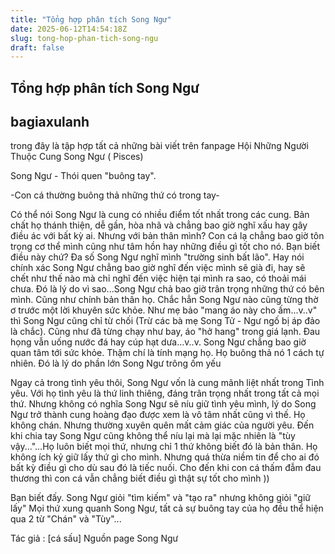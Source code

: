 ```yaml
---
title: "Tổng hợp phân tích Song Ngư"
date: 2025-06-12T14:54:18Z
slug: tong-hop-phan-tich-song-ngu
draft: false
---
```


## Tổng hợp phân tích Song Ngư

## bagiaxulanh

trong đây là tập hợp tất cả những bài viết trên fanpage Hội Những Người Thuộc Cung Song Ngư ( Pisces)
 
 
 
Song Ngư - Thói quen "buông tay".
 
-Con cá thường buông thả những thứ có trong tay-
 
Có thể nói Song Ngư là cung có nhiều điểm tốt nhất trong các cung. Bản chất họ thánh thiện, dễ gần, hòa nhã và chẳng bao giờ nghĩ xấu hay gây điều ác với bất kỳ ai.
Nhưng với bản thân mình? Con cá lạ chẳng bao giờ tôn trọng cơ thể mình cũng như tâm hồn hay những điều gì tốt cho nó.
Bạn biết điều này chứ? Đa số Song
 Ngư nghĩ mình "trường sinh bất lão". Hay nói chính xác Song Ngư chẳng bao giờ nghĩ đến việc mình sẽ già đi, hay sẽ chết như thế nào mà chỉ nghĩ đến việc hiện tại mình ra sao, có thoải mái chưa.
Đó là lý do vì sao...Song Ngư chả bao giờ trân trọng những thứ có bên mình. Cũng như chính bản thân họ.
Chắc hẳn Song Ngư nào cũng từng thờ ơ trước một lời khuyên sức khỏe. Như mẹ bảo "mang áo này cho ấm...v..v" thì Song Ngư cũng chỉ từ chối (Trừ các bà mẹ Song Tử - Ngư ngố bị áp đảo là chắc). Cũng như đã từng chạy như bay, áo "hở hang" trong giá lạnh. Đau họng vẫn uống nước đá hay cúp hạt dưa...v..v. Song Ngư chẳng bao giờ quan tâm tới sức khỏe. Thậm chí là tính mạng họ. Họ buông thả nó 1 cách tự nhiên. Đó là lý do phần lớn Song Ngư trông ốm yếu 
 
Ngay cả trong tình yêu thôi, Song Ngư vốn là cung mãnh liệt nhất trong Tình yêu. Với họ tình yêu là thứ linh thiêng, đáng trân trọng nhất trong tất cả mọi thứ. Nhưng không có nghĩa Song Ngư sẽ níu giữ tình yêu mình, lý do Song Ngư trở thành cung hoàng đạo được xem là vô tâm nhất cũng vì thế. Họ không chán. Nhưng thường xuyên quên mất cảm giác của người yêu. Đến khi chia tay Song Ngư cũng không thể níu lại mà lại mặc nhiên là "tùy vậy..."...Họ luôn biết mọi thứ, nhưng chỉ 1 thứ không biết đó là bản thân. Họ không ích kỷ giữ lấy thứ gì cho mình. Nhưng quá thừa niềm tin để cho ai đó bất kỳ điều gì cho dù sau đó là tiếc nuối. 
Cho đến khi con cá thấm đẫm đau thương  thì con cá vẫn chẳng biết điều gì thật sự tốt cho mình ))
 
Bạn biết đấy. Song Ngư giỏi "tìm kiếm" và "tạo ra" nhưng không giỏi "giữ lấy" 
Mọi thứ xung quanh Song Ngư, tất cả sự buông tay của họ đều thể hiện qua 2 từ "Chán" và "Tùy"...
 
Tác giả : [cá sấu]
Nguồn page Song Ngư